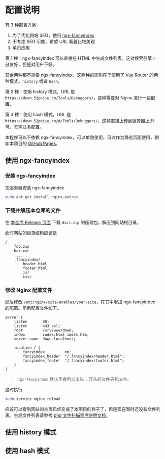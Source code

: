 # 配置说明

有 3 种部署方案，

1. 为了优化网站 SEO，使用 [ngx-fancyindex](https://github.com/aperezdc/ngx-fancyindex)
2. 不考虑 SEO 问题，希望 URL 看着比较美观
3. 单页应用

第 1 种：ngx-fancyindex 可以直接在 HTML 中生成文件列表，这对搜索引擎十分友好，但是对用户不好。

其余两种都不需要 ngx-fancyindex，这两种的区别在于使用了 Vue Router 的两种模式，`history` 或者 `hash`。

第 2 种：使用 history 模式，URL 是 `https://down.52pojie.cn/Tools/Debuggers/`，这种需要对 Nginx 进行一些配置。

第 3 种：使用 hash 模式，URL 是 `https://down.52pojie.cn/#/Tools/Debuggers/`，这种直接上传到服务器上即可，无需过多配置。

本程序可以不依赖 ngx-fancyindex，可以单独使用，可以作为静态页面使用，例如本项目的 [GitHub Pages](https://ganlvtech.github.io/down_52pojie_cn/)。

## 使用 ngx-fancyindex

### 安装 ngx-fancyindex

在服务器安装 ngx-fancyindex

```bash
sudo apt-get install nginx-extras
```

### 下载并解压本仓库的文件

在 [本仓库 Release 页面](https://github.com/ganlvtech/down_52pojie_cn/releases) 下载 `dist.zip` 的压缩包，解压到网站根目录。

此时网站的目录结构应该是

```plain
/
    foo.zip
    bar.exe
    ......
    .fancyindex/
        header.html
        footer.html
        js/
        css/
```

### 修改 Nginx 配置文件

然后修改 `/etc/nginx/site-enables/your-site`，在其中增加 ngx-fancyindex 的配置。示例配置文件如下。

```nginx
server {
    listen       80;
    listen       443 ssl;
    root         /srv/www/down;
    index        index.html index.htm;
    server_name  down.localhost;

    location / {
        fancyindex         on;
        fancyindex_header  "/.fancyindex/header.html";
        fancyindex_footer  "/.fancyindex/footer.html";
    }
}
```

> `ngx-fancyindex` 默认不会列举出以 `.` 开头的文件夹和文件。

这时执行

```bash
sudo service nginx reload
```

应该可以看到网站的主页已经变成了本项目的样子了，但是现在暂时还没有文件列表。生成文件列表请参考 [php 文件扫描程序说明文档](php/README.md)。

## 使用 history 模式

## 使用 hash 模式
